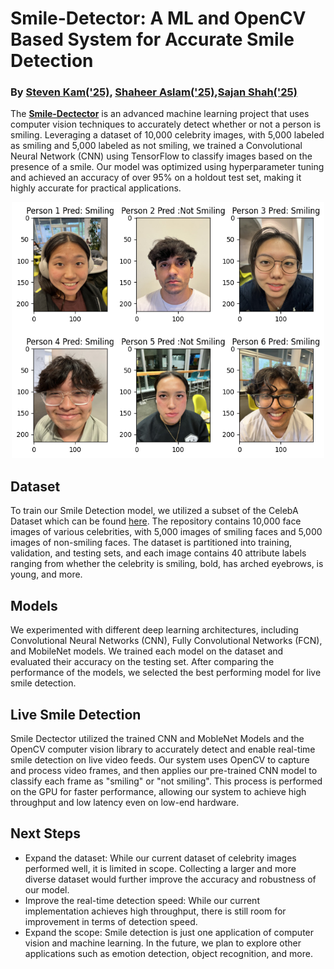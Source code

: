 # Smile-Detector: A ML and OpenCV Based System for Accurate Smile Detection 
### By [Steven Kam('25)](https://github.com/SKam23), [Shaheer Aslam('25)](https://github.com/shaheermaslam02),[Sajan Shah('25)](https://github.com/sajshah6)

The [**Smile-Dectector**](https://github.com/SKam23/Smile-Detector/blob/main/10315_Final_Project.ipynb) is an advanced machine learning project that uses computer vision techniques to accurately detect whether or not a person is smiling. Leveraging a dataset of 10,000 celebrity images, with 5,000 labeled as smiling and 5,000 labeled as not smiling, we trained a Convolutional Neural Network (CNN) using TensorFlow to classify images based on the presence of a smile. Our model was optimized using hyperparameter tuning and achieved an accuracy of over 95% on a holdout test set, making it highly accurate for practical applications.

<p align="center">
  <img src="/assets/SmileOrNot.png" width="500" height="410">
</p>

## Dataset

To train our Smile Detection model, we utilized a subset of the CelebA Dataset which can be found [here](https://github.com/SKam23/SmileData). The repository contains 10,000 face images of various celebrities, with 5,000 images of smiling faces and 5,000 images of non-smiling faces. The dataset is partitioned into training, validation, and testing sets, and each image contains 40 attribute labels ranging from whether the celebrity is smiling, bold, has arched eyebrows, is young, and more. 

## Models

We experimented with different deep learning architectures, including Convolutional Neural Networks (CNN), Fully Convolutional Networks (FCN), and MobileNet models. We trained each model on the dataset and evaluated their accuracy on the testing set. After comparing the performance of the models, we selected the best performing model for live smile detection.

## Live Smile Detection

Smile Dectector utilized the trained CNN and MobleNet Models and the OpenCV computer vision library to accurately detect and enable real-time smile detection on live video feeds. Our system uses OpenCV to capture and process video frames, and then applies our pre-trained CNN model to classify each frame as "smiling" or "not smiling". This process is performed on the GPU for faster performance, allowing our system to achieve high throughput and low latency even on low-end hardware.

## Next Steps

* Expand the dataset: While our current dataset of celebrity images performed well, it is limited in scope. Collecting a larger and more diverse dataset would further improve the accuracy and robustness of our model.
* Improve the real-time detection speed: While our current implementation achieves high throughput, there is still room for improvement in terms of detection speed. 
* Expand the scope: Smile detection is just one application of computer vision and machine learning. In the future, we plan to explore other applications such as emotion detection, object recognition, and more.




